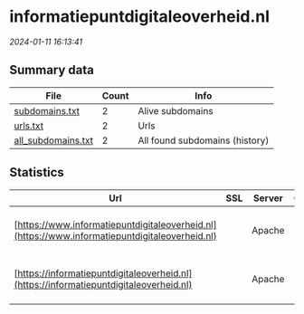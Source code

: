 # informatiepuntdigitaleoverheid.nl
*2024-01-11 16:13:41*
## Summary data
| File       | Count | Info |
|------------|-------|------|
|[subdomains.txt](/data/informatiepuntdigitaleoverheid.nl/subdomains.txt)|2|Alive subdomains|
|[urls.txt](/data/informatiepuntdigitaleoverheid.nl/urls.txt)|2|Urls|
|[all_subdomains.txt](/data/informatiepuntdigitaleoverheid.nl/all_subdomains.txt)|2|All found subdomains (history)|
## Statistics
| Url | SSL | Server | Cookie | HSTS | CSP | XFO | XXP | RP | Tech |Title |
|------------|-------|------|------|------|------|------|------|------|------|------|
|[https://www.informatiepuntdigitaleoverheid.nl](https://www.informatiepuntdigitaleoverheid.nl)| |Apache| |:white_check_mark: | | | | :white_check_mark: |Apache HTTP Server HSTS|Informatiepunt D...|
|[https://informatiepuntdigitaleoverheid.nl](https://informatiepuntdigitaleoverheid.nl)| |Apache| |:white_check_mark: | | | | :white_check_mark: |Apache HTTP Server HSTS|Informatiepunt D...|